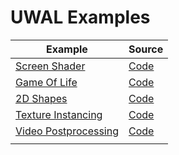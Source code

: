 # UWAL Examples

| Example | Source |
| - | - |
| [Screen Shader](https://ustymukhman.github.io/uwal/dist/examples/examples.html#screen-shader) | [Code](./screen-shader/index.js) |
| [Game Of Life](https://ustymukhman.github.io/uwal/dist/examples/examples.html#game-of-life) | [Code](./game-of-life/index.js) |
| [2D Shapes](https://ustymukhman.github.io/uwal/dist/examples/examples.html#2d-shapes) | [Code](./2d-shapes/index.js) |
| [Texture Instancing](https://ustymukhman.github.io/uwal/dist/examples/examples.html#texture-instancing) | [Code](./texture-instancing/index.js) |
| [Video Postprocessing](https://ustymukhman.github.io/uwal/dist/examples/examples.html#video-postprocessing) | [Code](./video-postprocessing/index.js) |
|   |   |
